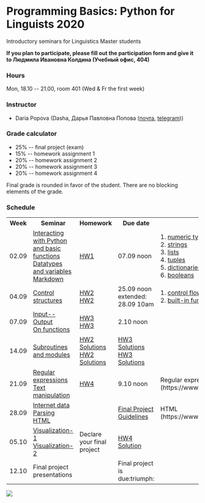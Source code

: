 # Programming Basics: Python for Linguists 2020

Introductory seminars for Linguistics Master students

**If you plan to participate, please fill out the participation form and give it to Людмила Ивановна Колдина (Учебный офис, 404)** 

### Hours

Mon, 18.10 -- 21.00, room 401 (Wed & Fr the first week)

### Instructor
* Daria Popova (Dasha, Дарья Павловна Попова ([почта](mailto:daschapopowa@gmail.com), [telegram](https://t.me/dppopova)))

### Grade calculator
* 25% -- final project (exam)
* 15% -- homework assignment 1
* 20% -- homework assignment 2
* 20% -- homework assignment 3
* 20% -- homework assignment 4

Final grade is rounded in favor of the student. There are no blocking elements of the grade. 

### Schedule
<table>
  <tr>
    <th>Week</th>
    <th>Seminar</th>
    <th>Homework</th>
    <th>Due date</th>
    <th>Reference</th>
  </tr>
  <tr>
    <td>02.09</td>
    <td><a href="./PB-Sem1.ipynb">Interacting with Python and basic functions</a><br>
      <a href="./PB-Sem2.ipynb"> Datatypes and variables</a><br>
    <a href="./markdown.md">Markdown</a></td>
    <td><a href="./HW1.md">HW1</a></td>
    <td>07.09 noon</td>
    <td>1. <a href="https://docs.python.org/3.6/library/stdtypes.html#typesnumeric">numeric types</a><br>
      2. <a href="https://docs.python.org/3.6/library/stdtypes.html#string-methods">strings</a><br>
      3. <a href="https://docs.python.org/3.6/tutorial/datastructures.html">lists</a><br>
      4. <a href="https://docs.python.org/3.6/tutorial/datastructures.html#tuples-and-sequences">tuples</a><br>
      5. <a href="https://docs.python.org/3.6/tutorial/datastructures.html#dictionaries">dictionaries</a><br>
      6. <a href="https://docs.python.org/3.6/library/stdtypes.html#boolean-operators">booleans</a>
    </td>
  </tr>
    <tr>
    <td>04.09</td>
    <td><a href="./PBSem3.ipynb"> Control structures</a></td>
    <td><a href="./PBHW2.ipynb">HW2</a><br>
      <a href="./PBHW2.md">HW2</a>
      </td>
    <td>25.09 noon<br>
      extended: 28.09 10am</td>
    <td> 1. <a href="https://docs.python.org/3.6/tutorial/controlflow.html">control flow tools</a><br>
      2. <a href="https://docs.python.org/3.6/library/functions.html">built-in functions</a>
      </td>
  </tr>
  <tr>
    <td>07.09</td>
    <td><a href="./PBSem4.ipynb">Input--Output</a><br>
      <a href="./OnFunctions.md">On functions</a>
     </td>
    <td><a href="./PBHW3.ipynb">HW3</a><br>
      <a href="./PBHW3.md">HW3</a></td>
    <td>2.10 noon</td>
    <td>
    </td>
   </tr>
    <tr>
    <td>14.09</td>
    <td><a href="./PBSem5.ipynb">Subroutines and modules</a></td>
    <td><a href="./PBHW2Solutions.ipynb">HW2 Solutions</a><br>
      <a href="./PBHW2Solutions.md">HW2 Solutions</a>
      </td>
    <td><a href="./PBHW3Solutions.ipynb">HW3 Solutions</a><br>
      <a href="./PBHW3Solutions.md">HW3 Solutions</a></td>
    <td> </td>
  </tr>
    <tr>
    <td>21.09</td>
    <td><a href="./RE.ipynb">Regular expressions</a><br>
      <a href="./TextManipulation(1).ipynb">Text manipulation</a>
  </td>
    <td><a href="./PBHW4.md">HW4</a></td>
    <td>9.10 noon</td>
    <td>Regular expressions cheat sheet (https://www.rexegg.com/regex-quickstart.html)</td>
  </tr>
    <tr>
    <td>28.09</td>
    <td><a href="./InternetData(2).ipynb">Internet data</a><br>
  <a href="./PPSem2.ipynb">Parsing HTML</a></td>
    <td></td>
    <td><a href="./FinalProjectGuidelines.md">Final Project Guidelines</a></td>
    <td>HTML (https://www.w3schools.com/html/html_intro.asp)</td>
  </tr>
    <tr>
    <td>05.10</td>
    <td><a href="./visualization(2).ipynb">Visualization-1</a><br>
      <a href="./PPVisualization(1).ipynb">Visualization-2</a></td>
    <td>Declare your final project</td>
    <td><a href="./PBHW4Solution(1).ipynb">HW4 Solution</a></td>
    <td></td>
  </tr>
   <td>12.10</td>
    <td>Final project presentations</td>
    <td></td>
    <td>Final project is due:triumph:</td>
    <td></td>
  </tr>
</table>

![](https://kateennals.files.wordpress.com/2016/08/boa-constrictor-little-prince.jpg)
